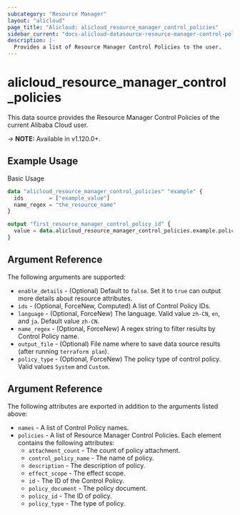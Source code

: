 ```yaml
---
subcategory: "Resource Manager"
layout: "alicloud"
page_title: "Alicloud: alicloud_resource_manager_control_policies"
sidebar_current: "docs-alicloud-datasource-resource-manager-control-policies"
description: |-
  Provides a list of Resource Manager Control Policies to the user.
---
```


# alicloud\_resource\_manager\_control\_policies

This data source provides the Resource Manager Control Policies of the current Alibaba Cloud user.

-> **NOTE:** Available in v1.120.0+.

## Example Usage

Basic Usage

```terraform
data "alicloud_resource_manager_control_policies" "example" {
  ids        = ["example_value"]
  name_regex = "the_resource_name"
}

output "first_resource_manager_control_policy_id" {
  value = data.alicloud_resource_manager_control_policies.example.policies.0.id
}
```

## Argument Reference

The following arguments are supported:

* `enable_details` - (Optional) Default to `false`. Set it to `true` can output more details about resource attributes.
* `ids` - (Optional, ForceNew, Computed)  A list of Control Policy IDs.
* `language` - (Optional, ForceNew) The language. Valid value `zh-CN`, `en`, and `ja`. Default value `zh-CN`.
* `name_regex` - (Optional, ForceNew) A regex string to filter results by Control Policy name.
* `output_file` - (Optional) File name where to save data source results (after running `terraform plan`).
* `policy_type` - (Optional, ForceNew) The policy type of control policy. Valid values `System` and `Custom`.

## Argument Reference

The following attributes are exported in addition to the arguments listed above:

* `names` - A list of Control Policy names.
* `policies` - A list of Resource Manager Control Policies. Each element contains the following attributes:
	* `attachment_count` - The count of policy attachment.
	* `control_policy_name` - The name of policy.
	* `description` - The description of policy.
	* `effect_scope` - The effect scope.
	* `id` - The ID of the Control Policy.
	* `policy_document` - The policy document.
	* `policy_id` - The ID of policy.
	* `policy_type` - The type of policy.